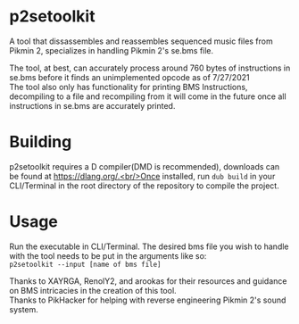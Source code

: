 # p2setoolkit
A tool that dissassembles and reassembles sequenced music files from Pikmin 2, specializes in handling Pikmin 2's se.bms file.

The tool, at best, can accurately process around 760 bytes of instructions in se.bms before it finds an unimplemented opcode as of 7/27/2021
<br/>The tool also only has functionality for printing BMS Instructions, decompiling to a file and recompiling from it will come in the future once all instructions in se.bms are accurately printed.

# Building
p2setoolkit requires a D compiler(DMD is recommended), downloads can be found at https://dlang.org/.<br/>Once installed, run `dub build` in your CLI/Terminal in the root directory of the repository to compile the project.

# Usage
Run the executable in CLI/Terminal. The desired bms file you wish to handle with the tool needs to be put in the arguments like so:
<br/>`p2setoolkit --input [name of bms file]`

Thanks to XAYRGA, RenolY2, and arookas for their resources and guidance on BMS intricacies in the creation of this tool. 
<br/>Thanks to PikHacker for helping with reverse engineering Pikmin 2's sound system.
